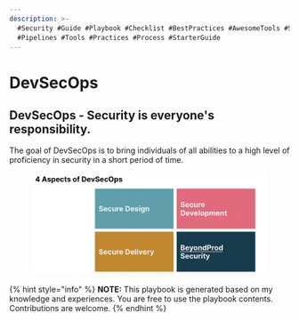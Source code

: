 ```yaml
---
description: >-
  #Security #Guide #Playbook #Checklist #BestPractices #AwesomeTools #Secure
  #Pipelines #Tools #Practices #Process #StarterGuide
---
```


# DevSecOps

## DevSecOps - Security is everyone's responsibility.

The goal of DevSecOps is to bring individuals of all abilities to a high level of proficiency in security in a short period of time.

<figure><img src=".gitbook/assets/image.png" alt=""><figcaption></figcaption></figure>

{% hint style="info" %}
**NOTE:** This playbook is generated based on my knowledge and experiences. You are free to use the playbook contents.  Contributions are welcome.
{% endhint %}
